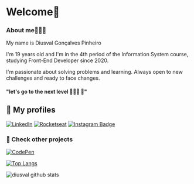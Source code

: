 # Welcome🥽 

### About me👨🏻‍💻
My name is Diusval Gonçalves Pinheiro

I'm 19 years old and I'm in the 4th period of the Information System course, studying Front-End Developer since 2020.

I'm passionate about solving problems and learning. Always open to new challenges and ready to face changes.

#### "let's go to the next level 👨🏼‍💻 🧠"

## 🔭 My profiles
[![LinkedIn](https://img.shields.io/badge/-LinkedIn-f9f6f6?style=for-the-badge&logo=LinkedIn&logoColor=0052CC)](https://www.linkedin.com/in/diusval-gonçalves-pinheiro-4837b0206/)
[![Rocketseat](https://img.shields.io/badge/-Rocketseat-f9f9f9?style=for-the-badge&logo=American-Airlines&logoColor=9266CC)](https://app.rocketseat.com.br/me/diusval)
[![Instagram Badge](https://img.shields.io/badge/-Instagram-f9f6f6?style=for-the-badge&logo=Instagram&logoColor=#3f729b&link=https://www.instagram.com/diusval/?hl=pt-br)](https://www.instagram.com/diusval/?hl=pt-br) 
### 🔬 Check other projects
 [![CodePen](https://img.shields.io/badge/-CodePen-f9f6f6?style=for-the-badge&logo=CodePen&logoColor=000)](https://codepen.io/diusval)
 
[![Top Langs](https://github-readme-stats.vercel.app/api/top-langs/?username=diusval&layout=compact)](https://github.com/diusval/github-readme-stats)

![diusval github stats](https://github-readme-stats.vercel.app/api?username=diusval&show_icons=true&hide_border=true)
